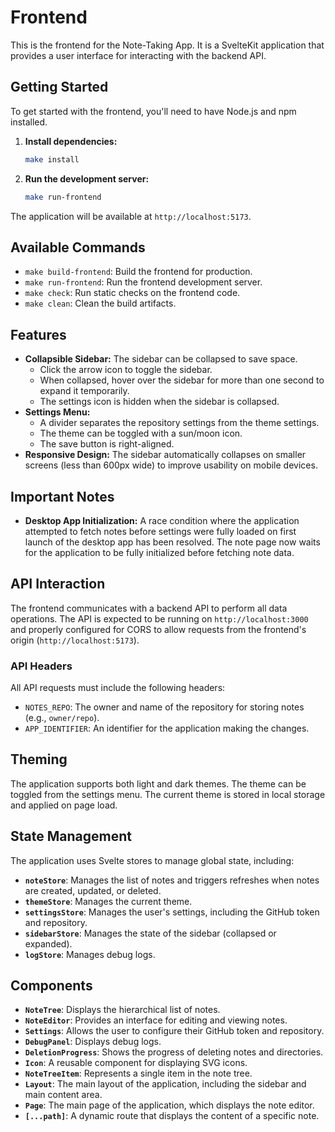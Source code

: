 # Frontend

This is the frontend for the Note-Taking App. It is a SvelteKit application that provides a user interface for interacting with the backend API.

## Getting Started

To get started with the frontend, you'll need to have Node.js and npm installed.

1.  **Install dependencies:**
    ```bash
    make install
    ```

2.  **Run the development server:**
    ```bash
    make run-frontend
    ```

The application will be available at `http://localhost:5173`.

## Available Commands

-   `make build-frontend`: Build the frontend for production.
-   `make run-frontend`: Run the frontend development server.
-   `make check`: Run static checks on the frontend code.
-   `make clean`: Clean the build artifacts.

## Features

-   **Collapsible Sidebar:** The sidebar can be collapsed to save space.
    -   Click the arrow icon to toggle the sidebar.
    -   When collapsed, hover over the sidebar for more than one second to expand it temporarily.
    -   The settings icon is hidden when the sidebar is collapsed.
-   **Settings Menu:**
    -   A divider separates the repository settings from the theme settings.
    -   The theme can be toggled with a sun/moon icon.
    -   The save button is right-aligned.
-   **Responsive Design:** The sidebar automatically collapses on smaller screens (less than 600px wide) to improve usability on mobile devices.

## Important Notes

-   **Desktop App Initialization:** A race condition where the application attempted to fetch notes before settings were fully loaded on first launch of the desktop app has been resolved. The note page now waits for the application to be fully initialized before fetching note data.

## API Interaction

The frontend communicates with a backend API to perform all data operations. The API is expected to be running on `http://localhost:3000` and properly configured for CORS to allow requests from the frontend's origin (`http://localhost:5173`).

### API Headers

All API requests must include the following headers:

-   `NOTES_REPO`: The owner and name of the repository for storing notes (e.g., `owner/repo`).
-   `APP_IDENTIFIER`: An identifier for the application making the changes.

## Theming

The application supports both light and dark themes. The theme can be toggled from the settings menu. The current theme is stored in local storage and applied on page load.

## State Management

The application uses Svelte stores to manage global state, including:

-   **`noteStore`**: Manages the list of notes and triggers refreshes when notes are created, updated, or deleted.
-   **`themeStore`**: Manages the current theme.
-   **`settingsStore`**: Manages the user's settings, including the GitHub token and repository.
-   **`sidebarStore`**: Manages the state of the sidebar (collapsed or expanded).
-   **`logStore`**: Manages debug logs.

## Components

-   **`NoteTree`**: Displays the hierarchical list of notes.
-   **`NoteEditor`**: Provides an interface for editing and viewing notes.
-   **`Settings`**: Allows the user to configure their GitHub token and repository.
-   **`DebugPanel`**: Displays debug logs.
-   **`DeletionProgress`**: Shows the progress of deleting notes and directories.
-   **`Icon`**: A reusable component for displaying SVG icons.
-   **`NoteTreeItem`**: Represents a single item in the note tree.
-   **`Layout`**: The main layout of the application, including the sidebar and main content area.
-   **`Page`**: The main page of the application, which displays the note editor.
-   **`[...path]`**: A dynamic route that displays the content of a specific note.
